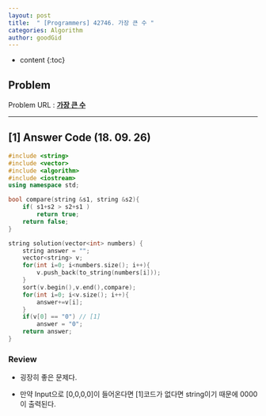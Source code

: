 ```yaml
---
layout: post
title:  " [Programmers] 42746. 가장 큰 수 "
categories: Algorithm
author: goodGid
---
```

* content
{:toc}

## Problem 
Problem URL : **[가장 큰 수](https://programmers.co.kr/learn/courses/30/lessons/42746)**








---

## [1] Answer Code (18. 09. 26)

``` cpp
#include <string>
#include <vector>
#include <algorithm>
#include <iostream>
using namespace std;

bool compare(string &s1, string &s2){
    if( s1+s2 > s2+s1 )
        return true;
    return false;
}

string solution(vector<int> numbers) {
    string answer = "";
    vector<string> v;
    for(int i=0; i<numbers.size(); i++){
        v.push_back(to_string(numbers[i]));
    }
    sort(v.begin(),v.end(),compare);
    for(int i=0; i<v.size(); i++){
        answer+=v[i];
    }
    if(v[0] == "0") // [1]
        answer = "0";
    return answer;
}
```


### Review

* 굉장히 좋은 문제다.

* 만약 Input으로 [0,0,0,0]이 들어온다면 [1]코드가 없다면 string이기 때문에 0000이 출력된다.